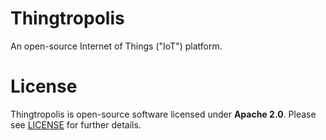 # Thingtropolis 

An open-source Internet of Things ("IoT") platform.

# License

Thingtropolis is open-source software licensed under **Apache 2.0**. Please see [LICENSE](LICENSE) for further details.
